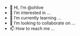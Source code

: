 - 👋 Hi, I’m @ohlive
- 👀 I’m interested in ...
- 🌱 I’m currently learning ...
- 💞️ I’m looking to collaborate on ...
- 📫 How to reach me ...

<!---
ohlive/ohlive is a ✨ special ✨ repository because its `README.md` (this file) appears on your GitHub profile.
You can click the Preview link to take a look at your changes.
--->
